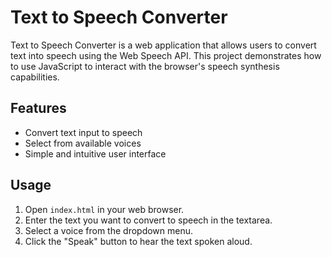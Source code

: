 # Text to Speech Converter

Text to Speech Converter is a web application that allows users to convert text into speech using the Web Speech API. This project demonstrates how to use JavaScript to interact with the browser's speech synthesis capabilities.

## Features

- Convert text input to speech
- Select from available voices
- Simple and intuitive user interface

## Usage

1. Open `index.html` in your web browser.
2. Enter the text you want to convert to speech in the textarea.
3. Select a voice from the dropdown menu.
4. Click the "Speak" button to hear the text spoken aloud.
